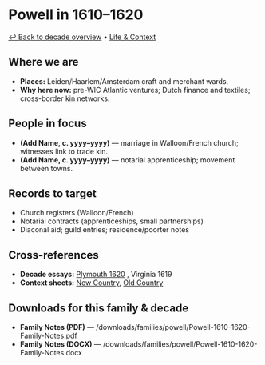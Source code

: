 # Powell in 1610–1620

[↩ Back to decade overview](../../decades/1610-1620/1610-1620.md) • [Life \& Context](../../decades/1610-1620/1610-1620-life.md)

## Where we are

* **Places:** Leiden/Haarlem/Amsterdam craft and merchant wards.
* **Why here now:** pre-WIC Atlantic ventures; Dutch finance and textiles; cross-border kin networks.

## People in focus

* **(Add Name, c. yyyy–yyyy)** — marriage in Walloon/French church; witnesses link to trade kin.
* **(Add Name, c. yyyy–yyyy)** — notarial apprenticeship; movement between towns.

## Records to target

* Church registers (Walloon/French)
* Notarial contracts (apprenticeships, small partnerships)
* Diaconal aid; guild entries; residence/poorter notes

## Cross-references

* **Decade essays:** [Plymouth 1620](../../decades/1610-1620/1620-Plymouth.md) , Virginia 1619
* **Context sheets:** [New Country](../../decades/1610-1620/1610-1620-NewCountry.md), [Old Country](../../decades/1610-1620/1610-1620-OldCountry.md)

## Downloads for this family \& decade

* **Family Notes (PDF)** — /downloads/families/powell/Powell-1610-1620-Family-Notes.pdf
* **Family Notes (DOCX)** — /downloads/families/powell/Powell-1610-1620-Family-Notes.docx
